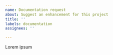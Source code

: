 ```yaml
---
name: Documentation request
about: Suggest an enhancement for this project
title: ''
labels: documentation
assignees: ''

---
```


Lorem ipsum
